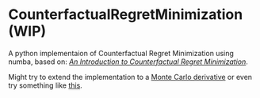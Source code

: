 # CounterfactualRegretMinimization (WIP)
A python implementaion of Counterfactual Regret Minimization using numba, based on: *<a href="http://modelai.gettysburg.edu/2013/cfr/cfr.pdf">An Introduction to Counterfactual Regret Minimization</a>*.

Might try to extend the implementation to a <a href="http://mlanctot.info/files/papers/nips09mccfr.pdf">Monte Carlo derivative</a> or even try something like <a href="https://arxiv.org/pdf/2112.03178.pdf">this</a>.

